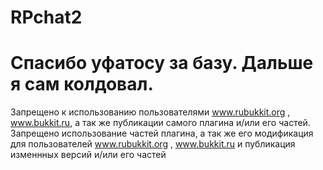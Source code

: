 RPchat2
=======
Спасибо уфатосу за базу. Дальше я сам колдовал.
======
Запрещено к использованию пользователями www.rubukkit.org , www.bukkit.ru, а так же публикации самого плагина и/или его частей. 
Запрещено использование частей плагина, а так же его модификация для пользователей www.rubukkit.org , www.bukkit.ru и публикация изменнных версий и/или его частей
